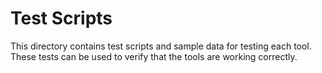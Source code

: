 # Test Scripts

This directory contains test scripts and sample data for testing each tool. These tests can be used to verify that the tools are working correctly.